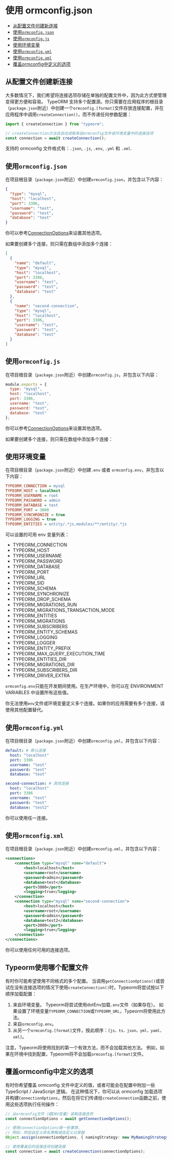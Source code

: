 # 使用 ormconfig.json

  * [从配置文件创建新连接](#从配置文件创建新连接)
  * [使用`ormconfig.json`](#使用`ormconfig.json`)
  * [使用`ormconfig.js`](#使用`ormconfig.js`)
  * [使用环境变量](#使用环境变量)
  * [使用`ormconfig.yml`](#使用`ormconfig.yml`)
  * [使用`ormconfig.xml`](#使用`ormconfig.xml`)
  * [覆盖ormconfig中定义的选项](#覆盖ormconfig中定义的选项)

## 从配置文件创建新连接

大多数情况下，我们希望将连接选项存储在单独的配置文件中，因为此方式使管理变得更方便和容易。 TypeORM 支持多个配置源。你只需要在应用程序的根目录（`package.json`附近）中创建一个`ormconfig.[format]`文件存放连接配置，并在应用程序中调用`createConnection()`，而不传递任何参数配置：

```typescript
import { createConnection } from "typeorm";

// createConnection方法会自动读取来自ormconfig文件或环境变量中的连接选项
const connection = await createConnection();
```

支持的 ormconfig 文件格式有：`.json`, `.js`, `.env`, `.yml` 和 `.xml`.

## 使用`ormconfig.json`

在项目根目录（`package.json`附近）中创建`ormconfig.json`，并包含以下内容：

```json
{
  "type": "mysql",
  "host": "localhost",
  "port": 3306,
  "username": "test",
  "password": "test",
  "database": "test"
}
```

你可以参考[ConnectionOptions](./connection-options.md)来设置其他选项。

如果要创建多个连接，则只需在数组中添加多个连接：

```json
[
  {
    "name": "default",
    "type": "mysql",
    "host": "localhost",
    "port": 3306,
    "username": "test",
    "password": "test",
    "database": "test"
  },
  {
    "name": "second-connection",
    "type": "mysql",
    "host": "localhost",
    "port": 3306,
    "username": "test",
    "password": "test",
    "database": "test"
  }
]
```

## 使用`ormconfig.js`

在项目根目录（`package.json`附近）中创建`ormconfig.js`，并包含以下内容：

```javascript
module.exports = {
  type: "mysql",
  host: "localhost",
  port: 3306,
  username: "test",
  password: "test",
  database: "test"
};
```

你可以参考[ConnectionOptions](./connection-options.md)来设置其他选项。

如果要创建多个连接，则只需在数组中添加多个连接：

## 使用环境变量

在项目根目录（`package.json`附近）中创建`.env` 或者 `ormconfig.env`，并包含以下内容：

```ini
TYPEORM_CONNECTION = mysql
TYPEORM_HOST = localhost
TYPEORM_USERNAME = root
TYPEORM_PASSWORD = admin
TYPEORM_DATABASE = test
TYPEORM_PORT = 3000
TYPEORM_SYNCHRONIZE = true
TYPEORM_LOGGING = true
TYPEORM_ENTITIES = entity/.*js,modules/**/entity/.*js
```

可以设置的可用 env 变量列表：

- TYPEORM_CONNECTION
- TYPEORM_HOST
- TYPEORM_USERNAME
- TYPEORM_PASSWORD
- TYPEORM_DATABASE
- TYPEORM_PORT
- TYPEORM_URL
- TYPEORM_SID
- TYPEORM_SCHEMA
- TYPEORM_SYNCHRONIZE
- TYPEORM_DROP_SCHEMA
- TYPEORM_MIGRATIONS_RUN
- TYPEORM_MIGRATIONS_TRANSACTION_MODE
- TYPEORM_ENTITIES
- TYPEORM_MIGRATIONS
- TYPEORM_SUBSCRIBERS
- TYPEORM_ENTITY_SCHEMAS
- TYPEORM_LOGGING
- TYPEORM_LOGGER
- TYPEORM_ENTITY_PREFIX
- TYPEORM_MAX_QUERY_EXECUTION_TIME
- TYPEORM_ENTITIES_DIR
- TYPEORM_MIGRATIONS_DIR
- TYPEORM_SUBSCRIBERS_DIR
- TYPEORM_DRIVER_EXTRA

`ormconfig.env`只能在开发期间使用。在生产环境中，你可以在 ENVIRONMENT VARIABLES 中设置所有这些值。

你无法使用`env`文件或环境变量定义多个连接。如果你的应用需要有多个连接，请使用其他配置替代。

## 使用`ormconfig.yml`

在项目根目录（`package.json`附近）中创建`ormconfig.yml`，并包含以下内容：

```yaml
default: # 默认连接
  host: "localhost"
  port: 3306
  username: "test"
  password: "test"
  database: "test"

second-connection: # 其他连接
  host: "localhost"
  port: 3306
  username: "test"
  password: "test"
  database: "test2"
```

你可以使用任一连接。

## 使用`ormconfig.xml`

在项目根目录（`package.json`附近）中创建`ormconfig.xml`，并包含以下内容：

```xml
<connections>
    <connection type="mysql" name="default">
        <host>localhost</host>
        <username>root</username>
        <password>admin</password>
        <database>test</database>
        <port>3000</port>
        <logging>true</logging>
    </connection>
    <connection type="mysql" name="second-connection">
        <host>localhost</host>
        <username>root</username>
        <password>admin</password>
        <database>test2</database>
        <port>3000</port>
        <logging>true</logging>
    </connection>
</connections>
```

你可以使用任何可用的连接选项。

## Typeorm使用哪个配置文件

有时你可能希望使用不同格式的多个配置。 当调用`getConnectionOptions()`或尝试在没有连接选项的情况下使用`createConnection()`时，Typeorm将尝试按以下顺序加载配置：

1. 来自环境变量。 Typeorm将尝试使用dotEnv加载`.env`文件（如果存在）。 如果设置了环境变量`TYPEORM_CONNECTION`或`TYPEORM_URL`，Typeorm将使用此方法。
2. 来自`ormconfig.env`。
3. 从另一个`ormconfig.[format]`文件，按此顺序：`[js，ts，json，yml，yaml，xml]`。

注意，Typeorm将使用找到的第一个有效方法，而不会加载其他方法。 例如，如果在环境中找到配置，Typeorm将不会加载`ormconfig.[format]`文件。

## 覆盖ormconfig中定义的选项

有时你希望覆盖 ormconfig 文件中定义的值，或者可能会在配置中附加一些 TypeScript / JavaScript 逻辑。
在这种情况下，你可以从 ormconfig 加载选项并构建`ConnectionOptions`，然后在将它们传递给`createConnection`函数之前，使用这些选项执行任何操作：

```typescript
// 从ormconfig文件（或ENV变量）读取连接选项
const connectionOptions = await getConnectionOptions();

// 使用connectionOptions做一些事情，
// 例如，附加自定义命名策略或自定义记录器
Object.assign(connectionOptions, { namingStrategy: new MyNamingStrategy() });

// 使用覆盖后的连接选项创建连接
const connection = await createConnection(connectionOptions);
```
